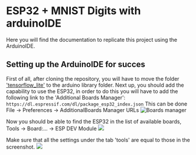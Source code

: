 # ESP32 + MNIST Digits with arduinoIDE
Here you will find the documentation to replicate this project using the ArduinoIDE. 

## Setting up the ArduinoIDE for succes
First of all, after cloning the repository, you will have to move the folder ['tensorflow_lite'](https://github.com/sizingservers/Demo.TFLite/tree/master/arduinoide/tensorflow_lite) to the arduino library folder.
Next up, you should add the capability to use the ESP32, in order to do this you will have to add the following link to the 'Additional Boards Manager':
`https://dl.espressif.com/dl/package_esp32_index.json`
This can be done File -> Preferences -> AdditionalBoards Manager URLs
![Boards manager](https://i.imgur.com/KSvrlPE.png)

Now you should be able to find the ESP32 in the list of available boards, Tools -> Board:... -> ESP DEV Module
![](https://i.imgur.com/m7tuNUe.png)

Make sure that all the settings under the tab 'tools' are equal to those in the screenshot.
![](https://i.imgur.com/G3Tp85O.png)
